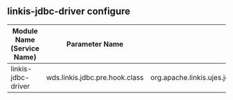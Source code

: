 ## linkis-jdbc-driver configure


| Module Name (Service Name) | Parameter Name | Default Value | Description |
| -------- | -------- | ----- |----- | 
| linkis-jdbc-driver |wds.linkis.jdbc.pre.hook.class|org.apache.linkis.ujes.jdbc.hook.impl.TableauPreExecutionHook|pre.hook.class|

